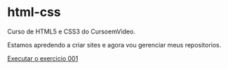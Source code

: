 # html-css
 Curso de HTML5 e CSS3 do CursoemVideo.

 Estamos apredendo a criar sites e agora vou gerenciar meus repositorios.

 <a href="https://hugoturetta.github.io/html-css/exercicios/ex001/">Executar o exercicio 001</a>